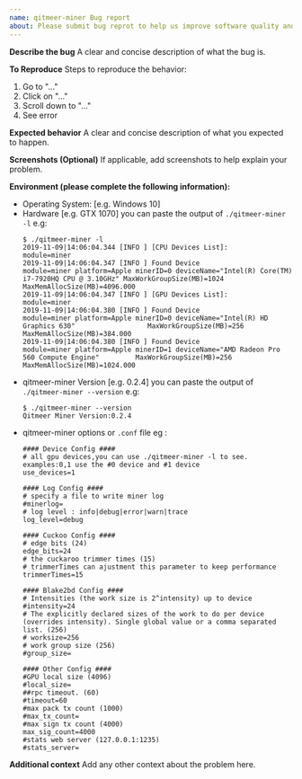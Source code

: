 ```yaml
---
name: qitmeer-miner Bug report
about: Please submit bug reprot to help us improve software quality and user experience 
---
```


**Describe the bug**
A clear and concise description of what the bug is.

**To Reproduce**
Steps to reproduce the behavior:
1. Go to "..."
2. Click on "..."
3. Scroll down to "..."
4. See error

**Expected behavior**
A clear and concise description of what you expected to happen.

**Screenshots (Optional)**
If applicable, add screenshots to help explain your problem.

**Environment (please complete the following information):**
- Operating System: [e.g. Windows 10]
- Hardware [e.g. GTX 1070]
  you can paste the output of `./qitmeer-miner -l` e.g:
  ```
  $ ./qitmeer-miner -l
  2019-11-09|14:06:04.344 [INFO ] [CPU Devices List]:                 module=miner
  2019-11-09|14:06:04.347 [INFO ] Found Device                        module=miner platform=Apple minerID=0 deviceName="Intel(R) Core(TM) i7-7920HQ CPU @ 3.10GHz" MaxWorkGroupSize(MB)=1024 MaxMemAllocSize(MB)=4096.000
  2019-11-09|14:06:04.347 [INFO ] [GPU Devices List]:                 module=miner
  2019-11-09|14:06:04.380 [INFO ] Found Device                        module=miner platform=Apple minerID=0 deviceName="Intel(R) HD Graphics 630"                  MaxWorkGroupSize(MB)=256  MaxMemAllocSize(MB)=384.000
  2019-11-09|14:06:04.380 [INFO ] Found Device                        module=miner platform=Apple minerID=1 deviceName="AMD Radeon Pro 560 Compute Engine"         MaxWorkGroupSize(MB)=256  MaxMemAllocSize(MB)=1024.000
  ```
- qitmeer-miner Version [e.g. 0.2.4]
  you can paste the output of `./qitmeer-miner --version` e.g:
  ```
  $ ./qitmeer-miner --version
  Qitmeer Miner Version:0.2.4
  ```
- qitmeer-miner options or `.conf` file 
  eg :
  ```
  #### Device Config ####
  # all gpu devices,you can use ./qitmeer-miner -l to see. examples:0,1 use the #0 device and #1 device
  use_devices=1

  #### Log Config ####
  # specify a file to write miner log
  #minerlog=
  # log level : info|debug|error|warn|trace
  log_level=debug

  #### Cuckoo Config ####
  # edge bits (24)
  edge_bits=24
  # the cuckaroo trimmer times (15)
  # trimmerTimes can ajustment this parameter to keep performance
  trimmerTimes=15

  #### Blake2bd Config ####
  # Intensities (the work size is 2^intensity) up to device
  #intensity=24
  # The explicitly declared sizes of the work to do per device (overrides intensity). Single global value or a comma separated list. (256)
  # worksize=256
  # work group size (256)
  #group_size=

  #### Other Config ####
  #GPU local size (4096)
  #local_size=
  ##rpc timeout. (60)
  #timeout=60
  #max pack tx count (1000)
  #max_tx_count=
  #max sign tx count (4000)
  max_sig_count=4000
  #stats web server (127.0.0.1:1235)
  #stats_server=
  ```

**Additional context**
Add any other context about the problem here.
